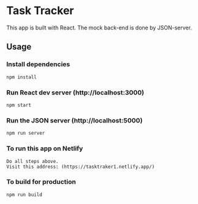 # Task Tracker
This app is built with React. The mock back-end is done by JSON-server.

## Usage

### Install dependencies

```
npm install
```

### Run React dev server (http://localhost:3000)

```
npm start
```

### Run the JSON server (http://localhost:5000)

```
npm run server
```

### To run this app on Netlify

```
Do all steps above.
Visit this address: (https://tasktraker1.netlify.app/)
```

### To build for production

```
npm run build
```

